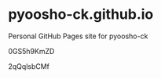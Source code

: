 # pyoosho-ck.github.io
Personal GitHub Pages site for pyoosho-ck


































































0GS5h9KmZD

2qQqlsbCMf

